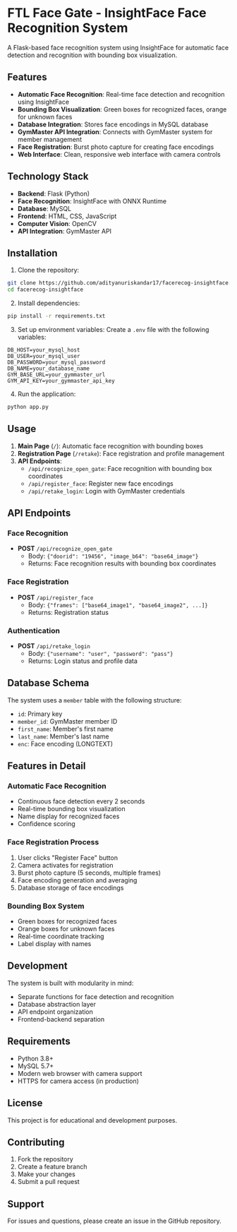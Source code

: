 # FTL Face Gate - InsightFace Face Recognition System

A Flask-based face recognition system using InsightFace for automatic face detection and recognition with bounding box visualization.

## Features

- **Automatic Face Recognition**: Real-time face detection and recognition using InsightFace
- **Bounding Box Visualization**: Green boxes for recognized faces, orange for unknown faces
- **Database Integration**: Stores face encodings in MySQL database
- **GymMaster API Integration**: Connects with GymMaster system for member management
- **Face Registration**: Burst photo capture for creating face encodings
- **Web Interface**: Clean, responsive web interface with camera controls

## Technology Stack

- **Backend**: Flask (Python)
- **Face Recognition**: InsightFace with ONNX Runtime
- **Database**: MySQL
- **Frontend**: HTML, CSS, JavaScript
- **Computer Vision**: OpenCV
- **API Integration**: GymMaster API

## Installation

1. Clone the repository:
```bash
git clone https://github.com/adityanuriskandar17/facerecog-insightface.git
cd facerecog-insightface
```

2. Install dependencies:
```bash
pip install -r requirements.txt
```

3. Set up environment variables:
Create a `.env` file with the following variables:
```
DB_HOST=your_mysql_host
DB_USER=your_mysql_user
DB_PASSWORD=your_mysql_password
DB_NAME=your_database_name
GYM_BASE_URL=your_gymmaster_url
GYM_API_KEY=your_gymmaster_api_key
```

4. Run the application:
```bash
python app.py
```

## Usage

1. **Main Page** (`/`): Automatic face recognition with bounding boxes
2. **Registration Page** (`/retake`): Face registration and profile management
3. **API Endpoints**:
   - `/api/recognize_open_gate`: Face recognition with bounding box coordinates
   - `/api/register_face`: Register new face encodings
   - `/api/retake_login`: Login with GymMaster credentials

## API Endpoints

### Face Recognition
- **POST** `/api/recognize_open_gate`
  - Body: `{"doorid": "19456", "image_b64": "base64_image"}`
  - Returns: Face recognition results with bounding box coordinates

### Face Registration
- **POST** `/api/register_face`
  - Body: `{"frames": ["base64_image1", "base64_image2", ...]}`
  - Returns: Registration status

### Authentication
- **POST** `/api/retake_login`
  - Body: `{"username": "user", "password": "pass"}`
  - Returns: Login status and profile data

## Database Schema

The system uses a `member` table with the following structure:
- `id`: Primary key
- `member_id`: GymMaster member ID
- `first_name`: Member's first name
- `last_name`: Member's last name
- `enc`: Face encoding (LONGTEXT)

## Features in Detail

### Automatic Face Recognition
- Continuous face detection every 2 seconds
- Real-time bounding box visualization
- Name display for recognized faces
- Confidence scoring

### Face Registration Process
1. User clicks "Register Face" button
2. Camera activates for registration
3. Burst photo capture (5 seconds, multiple frames)
4. Face encoding generation and averaging
5. Database storage of face encodings

### Bounding Box System
- Green boxes for recognized faces
- Orange boxes for unknown faces
- Real-time coordinate tracking
- Label display with names

## Development

The system is built with modularity in mind:
- Separate functions for face detection and recognition
- Database abstraction layer
- API endpoint organization
- Frontend-backend separation

## Requirements

- Python 3.8+
- MySQL 5.7+
- Modern web browser with camera support
- HTTPS for camera access (in production)

## License

This project is for educational and development purposes.

## Contributing

1. Fork the repository
2. Create a feature branch
3. Make your changes
4. Submit a pull request

## Support

For issues and questions, please create an issue in the GitHub repository.

